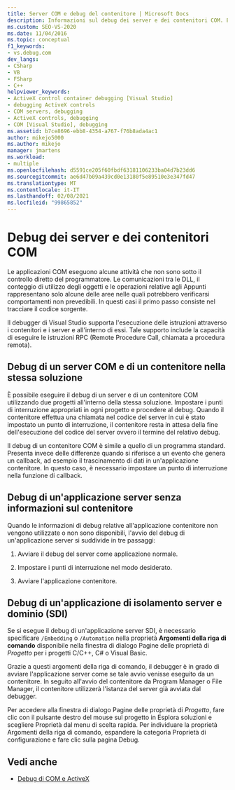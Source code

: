 ```yaml
---
title: Server COM e debug del contenitore | Microsoft Docs
description: Informazioni sul debug dei server e dei contenitori COM. Eseguire il debug di un server e di un contenitore COM nella stessa soluzione, un'app Server senza informazioni sul contenitore o un'app SDI.
ms.custom: SEO-VS-2020
ms.date: 11/04/2016
ms.topic: conceptual
f1_keywords:
- vs.debug.com
dev_langs:
- CSharp
- VB
- FSharp
- C++
helpviewer_keywords:
- ActiveX control container debugging [Visual Studio]
- debugging ActiveX controls
- COM servers, debugging
- ActiveX controls, debugging
- COM [Visual Studio], debugging
ms.assetid: b7ce8696-ebb8-4354-a767-f76b8ada4ac1
author: mikejo5000
ms.author: mikejo
manager: jmartens
ms.workload:
- multiple
ms.openlocfilehash: d5591ce205f60fbdf63181106233ba04d7b23dd6
ms.sourcegitcommit: ae6d47b09a439cd0e13180f5e89510e3e347fd47
ms.translationtype: MT
ms.contentlocale: it-IT
ms.lasthandoff: 02/08/2021
ms.locfileid: "99865852"
---
```

# <a name="com-server-and-container-debugging"></a>Debug dei server e dei contenitori COM
Le applicazioni COM eseguono alcune attività che non sono sotto il controllo diretto del programmatore. Le comunicazioni tra le DLL, il conteggio di utilizzo degli oggetti e le operazioni relative agli Appunti rappresentano solo alcune delle aree nelle quali potrebbero verificarsi comportamenti non prevedibili. In questi casi il primo passo consiste nel tracciare il codice sorgente.

 Il debugger di Visual Studio supporta l'esecuzione delle istruzioni attraverso i contenitori e i server e all'interno di essi. Tale supporto include la capacità di eseguire le istruzioni RPC (Remote Procedure Call, chiamata a procedura remota).

## <a name="debugging-a-com-server-and-container-in-the-same-solution"></a><a name="BKMK_COMServerandContainerintheSameSolution"></a>Debug di un server COM e di un contenitore nella stessa soluzione
 È possibile eseguire il debug di un server e di un contenitore COM utilizzando due progetti all'interno della stessa soluzione. Impostare i punti di interruzione appropriati in ogni progetto e procedere al debug. Quando il contenitore effettua una chiamata nel codice del server in cui è stato impostato un punto di interruzione, il contenitore resta in attesa della fine dell'esecuzione del codice del server ovvero il termine del relativo debug.

 Il debug di un contenitore COM è simile a quello di un programma standard. Presenta invece delle differenze quando si riferisce a un evento che genera un callback, ad esempio il trascinamento di dati in un'applicazione contenitore. In questo caso, è necessario impostare un punto di interruzione nella funzione di callback.

## <a name="debugging-a-server-application-without-container-information"></a><a name="BKMK_ServerApplicationWithoutContainerInformation"></a>Debug di un'applicazione server senza informazioni sul contenitore
 Quando le informazioni di debug relative all'applicazione contenitore non vengono utilizzate o non sono disponibili, l'avvio del debug di un'applicazione server si suddivide in tre passaggi:

1. Avviare il debug del server come applicazione normale.

2. Impostare i punti di interruzione nel modo desiderato.

3. Avviare l'applicazione contenitore.

## <a name="debugging-a-server-and-domain-isolation-sdi-application"></a><a name="BKMK_DebuggingaServerandDomainIsolationSDIApplication"></a>Debug di un'applicazione di isolamento server e dominio (SDI)
 Se si esegue il debug di un'applicazione server SDI, è necessario specificare `/Embedding` o `/Automation` nella proprietà **Argomenti della riga di comando** disponibile nella finestra di dialogo Pagine delle proprietà di *Progetto* per i progetti C/C++, C# o Visual Basic.

 Grazie a questi argomenti della riga di comando, il debugger è in grado di avviare l'applicazione server come se tale avvio venisse eseguito da un contenitore. In seguito all'avvio del contenitore da Program Manager o File Manager, il contenitore utilizzerà l'istanza del server già avviata dal debugger.

 Per accedere alla finestra di dialogo Pagine delle proprietà di *Progetto*, fare clic con il pulsante destro del mouse sul progetto in Esplora soluzioni e scegliere Proprietà dal menu di scelta rapida. Per individuare la proprietà Argomenti della riga di comando, espandere la categoria Proprietà di configurazione e fare clic sulla pagina Debug.

## <a name="see-also"></a>Vedi anche

- [Debug di COM e ActiveX](../debugger/com-and-activex-debugging.md)